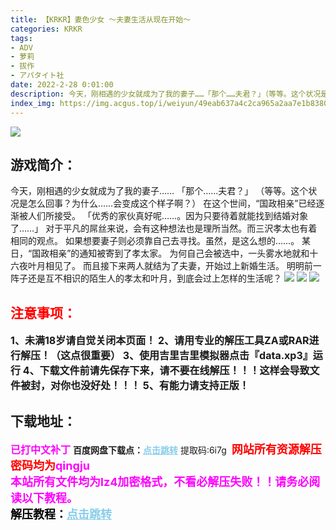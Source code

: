 ```yaml
---
title: 【KRKR】妻色少女 ～夫妻生活从现在开始～
categories: KRKR
tags:
- ADV
- 萝莉
- 拔作
- アパタイト社
date: 2022-2-28 0:01:00
description: 今天，刚相遇的少女就成为了我的妻子……「那个……夫君？」（等等。这个状况是怎么回事？为什么……会变成这个样子啊？）在这个世间，“国政相亲”已经逐渐被人们所接受。
index_img: https://img.acgus.top/i/weiyun/49eab637a4c2ca965a2aa7e1b8380ea2414466fb88393712e2920e1dade831d28cafdbbae58efae78339a5f0d96ed75b.webp
---
```

![](https://img.acgus.top/i/weiyun/49eab637a4c2ca965a2aa7e1b8380ea2414466fb88393712e2920e1dade831d28cafdbbae58efae78339a5f0d96ed75b.webp)
## 游戏简介：
今天，刚相遇的少女就成为了我的妻子……
「那个……夫君？」
（等等。这个状况是怎么回事？为什么……会变成这个样子啊？）
在这个世间，“国政相亲”已经逐渐被人们所接受。
「优秀的家伙真好呢……。因为只要待着就能找到结婚对象了……」
对于平凡的屌丝来说，会有这种想法也是理所当然。而三沢孝太也有着相同的观点。
如果想要妻子则必须靠自己去寻找。虽然，是这么想的……。
某日，“国政相亲”的通知被寄到了孝太家。
为何自己会被选中，一头雾水地就和十六夜叶月相见了。
而且接下来两人就结为了夫妻，开始过上新婚生活。
明明前一阵子还是互不相识的陌生人的孝太和叶月，到底会过上怎样的生活呢？
![](https://img.acgus.top/i/weiyun/660e345f301ac223f06eb30ff8d5f3fbfb37c05044408e3d3d80ba656b3b29bb4003f2805c9360144e7322b80e0f4727.webp)
![](https://img.acgus.top/i/weiyun/caf4d2e65831eade58e3751b4f0bbe8b324e23b151cde9b5aeefbad1ef4a1f5b2e533938180bfb9aec17185417b88d98.webp)
![](https://img.acgus.top/i/weiyun/97e780da5f612328b95328ed3b76759300a753c653d88c0ea2351278541232d855c24a7165aa8d3325a67b3e0c0637f6.webp)




## <font color=#FF0000 >注意事项：</font>
<font size=3><b>1、未满18岁请自觉关闭本页面！
2、请用专业的解压工具ZA或RAR进行解压！（这点很重要）
3、使用吉里吉里模拟器点击『data.xp3』运行
4、下载文件前请先保存下来，请不要在线解压！！！这样会导致文件被封，对你也没好处！！！
5、有能力请支持正版！</b></font>

## 下载地址：
<font color=#FF00FF size=3><b>已打中文补丁</b></font>
<b>百度网盘下载点：</b><a href="https://pan.baidu.com/s/1jYpw5gdeWAo3fVwsWOVk8g?pwd=6i7g" style="color: #87CEEB;"><b>点击跳转</b></a> 提取码:6i7g
<a style="padding: 0" href="https://post.qingju.org/AD/"><img style="max-width:100%" src="https://img.acgus.top/i/2024/07/478f689b8021d8d499ab43d21acf137a.gif" alt=""></a>
<b><font color=#FF0000 size=4>网站所有资源解压密码均为</b></font><b><font color=#FF00FF size=4>qingju</font><font color=#FF0000 ></font></b><br><b><font color=#FF00FF size=4>本站所有文件均为lz4加密格式，不看必解压失败！！请务必阅读以下教程。</b></font><br><b><font color=#000 size=4>解压教程：</b><a href="https://post.qingju.org/tutorial/000/" style="color: #87CEEB;"><b>点击跳转</b></a>